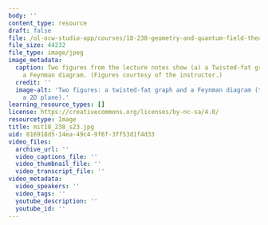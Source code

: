 ```yaml
---
body: ''
content_type: resource
draft: false
file: /ol-ocw-studio-app/courses/18-238-geometry-and-quantum-field-theory-spring-2023/mit18_238_s23.jpg
file_size: 44232
file_type: image/jpeg
image_metadata:
  caption: Two figures from the lecture notes show (a) a Twisted-fat graph and (b)
    a Feynman diagram. (Figures courtesy of the instructor.)
  credit: ''
  image-alt: 'Two figures: a twisted-fat graph and a Feynman diagram (two curves on
    a 2D plane).'
learning_resource_types: []
license: https://creativecommons.org/licenses/by-nc-sa/4.0/
resourcetype: Image
title: mit18_238_s23.jpg
uid: 816918d5-14ea-49c4-9f6f-3ff53d1f4d33
video_files:
  archive_url: ''
  video_captions_file: ''
  video_thumbnail_file: ''
  video_transcript_file: ''
video_metadata:
  video_speakers: ''
  video_tags: ''
  youtube_description: ''
  youtube_id: ''
---
```

